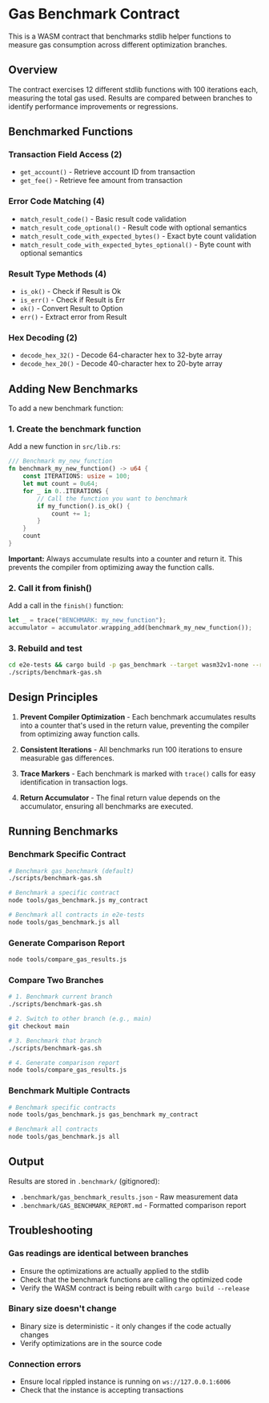 # Gas Benchmark Contract

This is a WASM contract that benchmarks stdlib helper functions to measure gas consumption across different optimization branches.

## Overview

The contract exercises 12 different stdlib functions with 100 iterations each, measuring the total gas used. Results are compared between branches to identify performance improvements or regressions.

## Benchmarked Functions

### Transaction Field Access (2)

- `get_account()` - Retrieve account ID from transaction
- `get_fee()` - Retrieve fee amount from transaction

### Error Code Matching (4)

- `match_result_code()` - Basic result code validation
- `match_result_code_optional()` - Result code with optional semantics
- `match_result_code_with_expected_bytes()` - Exact byte count validation
- `match_result_code_with_expected_bytes_optional()` - Byte count with optional semantics

### Result Type Methods (4)

- `is_ok()` - Check if Result is Ok
- `is_err()` - Check if Result is Err
- `ok()` - Convert Result to Option
- `err()` - Extract error from Result

### Hex Decoding (2)

- `decode_hex_32()` - Decode 64-character hex to 32-byte array
- `decode_hex_20()` - Decode 40-character hex to 20-byte array

## Adding New Benchmarks

To add a new benchmark function:

### 1. Create the benchmark function

Add a new function in `src/lib.rs`:

```rust
/// Benchmark my_new_function
fn benchmark_my_new_function() -> u64 {
    const ITERATIONS: usize = 100;
    let mut count = 0u64;
    for _ in 0..ITERATIONS {
        // Call the function you want to benchmark
        if my_function().is_ok() {
            count += 1;
        }
    }
    count
}
```

**Important:** Always accumulate results into a counter and return it. This prevents the compiler from optimizing away the function calls.

### 2. Call it from finish()

Add a call in the `finish()` function:

```rust
let _ = trace("BENCHMARK: my_new_function");
accumulator = accumulator.wrapping_add(benchmark_my_new_function());
```

### 3. Rebuild and test

```bash
cd e2e-tests && cargo build -p gas_benchmark --target wasm32v1-none --release
./scripts/benchmark-gas.sh
```

## Design Principles

1. **Prevent Compiler Optimization** - Each benchmark accumulates results into a counter that's used in the return value, preventing the compiler from optimizing away function calls.

2. **Consistent Iterations** - All benchmarks run 100 iterations to ensure measurable gas differences.

3. **Trace Markers** - Each benchmark is marked with `trace()` calls for easy identification in transaction logs.

4. **Return Accumulator** - The final return value depends on the accumulator, ensuring all benchmarks are executed.

## Running Benchmarks

### Benchmark Specific Contract

```bash
# Benchmark gas_benchmark (default)
./scripts/benchmark-gas.sh

# Benchmark a specific contract
node tools/gas_benchmark.js my_contract

# Benchmark all contracts in e2e-tests
node tools/gas_benchmark.js all
```

### Generate Comparison Report

```bash
node tools/compare_gas_results.js
```

### Compare Two Branches

```bash
# 1. Benchmark current branch
./scripts/benchmark-gas.sh

# 2. Switch to other branch (e.g., main)
git checkout main

# 3. Benchmark that branch
./scripts/benchmark-gas.sh

# 4. Generate comparison report
node tools/compare_gas_results.js
```

### Benchmark Multiple Contracts

```bash
# Benchmark specific contracts
node tools/gas_benchmark.js gas_benchmark my_contract

# Benchmark all contracts
node tools/gas_benchmark.js all
```

## Output

Results are stored in `.benchmark/` (gitignored):

- `.benchmark/gas_benchmark_results.json` - Raw measurement data
- `.benchmark/GAS_BENCHMARK_REPORT.md` - Formatted comparison report

## Troubleshooting

### Gas readings are identical between branches

- Ensure the optimizations are actually applied to the stdlib
- Check that the benchmark functions are calling the optimized code
- Verify the WASM contract is being rebuilt with `cargo build --release`

### Binary size doesn't change

- Binary size is deterministic - it only changes if the code actually changes
- Verify optimizations are in the source code

### Connection errors

- Ensure local rippled instance is running on `ws://127.0.0.1:6006`
- Check that the instance is accepting transactions

